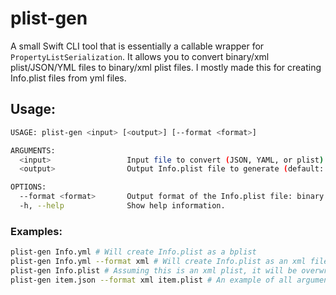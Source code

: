 # plist-gen
A small Swift CLI tool that is essentially a callable wrapper for `PropertyListSerialization`. It allows you to convert binary/xml plist/JSON/YML files to binary/xml plist files. I mostly made this for creating Info.plist files from yml files.

## Usage:
```sh
USAGE: plist-gen <input> [<output>] [--format <format>]

ARGUMENTS:
  <input>                 Input file to convert (JSON, YAML, or plist)
  <output>                Output Info.plist file to generate (default: Info.plist)

OPTIONS:
  --format <format>       Output format of the Info.plist file: binary or xml (default: binary)
  -h, --help              Show help information.
```

### Examples:
```sh
plist-gen Info.yml # Will create Info.plist as a bplist
plist-gen Info.yml --format xml # Will create Info.plist as an xml file
plist-gen Info.plist # Assuming this is an xml plist, it will be overwritten by a bplist
plist-gen item.json --format xml item.plist # An example of all arguments passed
```
